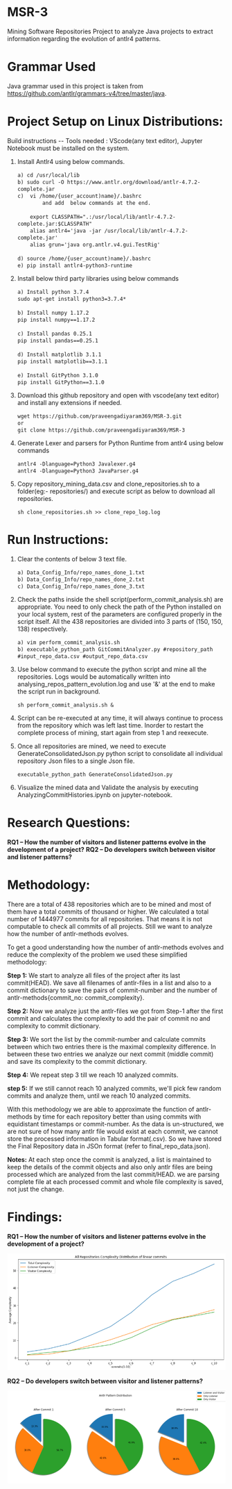 # MSR-3
Mining Software Repositories Project to analyze Java projects to extract information regarding the evolution of antlr4 patterns.

# Grammar Used
Java grammar used in this project is taken from https://github.com/antlr/grammars-v4/tree/master/java. 

# Project Setup on Linux Distributions:

Build instructions -- Tools needed : VScode(any text editor), Jupyter Notebook must be installed on the system.

1) Install Antlr4 using below commands.

    ```
    a) cd /usr/local/lib
    b) sudo curl -O https://www.antlr.org/download/antlr-4.7.2-complete.jar
    c)  vi /home/{user_account)name}/.bashrc 
            and add  below commands at the end.

        export CLASSPATH=".:/usr/local/lib/antlr-4.7.2-complete.jar:$CLASSPATH"
        alias antlr4='java -jar /usr/local/lib/antlr-4.7.2-complete.jar'
        alias grun='java org.antlr.v4.gui.TestRig'

    d) source /home/{user_account)name}/.bashrc
    e) pip install antlr4-python3-runtime
    ```
2) Install below third party libraries using below commands
    
    ```
    a) Install python 3.7.4
    sudo apt-get install python3=3.7.4*

    b) Install numpy 1.17.2
    pip install numpy==1.17.2

    c) Install pandas 0.25.1
    pip install pandas==0.25.1

    d) Install matplotlib 3.1.1
    pip install matplotlib==3.1.1

    e) Install GitPython 3.1.0
    pip install GitPython==3.1.0

    ```

3) Download this github repository and open with vscode(any text editor) and install any extensions if needed.

    ```
    wget https://github.com/praveengadiyaram369/MSR-3.git
    or 
    git clone https://github.com/praveengadiyaram369/MSR-3
    ```
   
4) Generate Lexer and parsers for Python Runtime from antlr4 using below commands

   ```
   antlr4 -Dlanguage=Python3 Javalexer.g4
   antlr4 -Dlanguage=Python3 JavaParser.g4
   ```
    
5) Copy repository_mining_data.csv and clone_repositories.sh to a folder(eg:- repositories/) and execute script as below to download all repositories.

    ```
    sh clone_repositories.sh >> clone_repo_log.log
    ```

# Run Instructions:

1) Clear the contents of below 3 text file.

    ```
    a) Data_Config_Info/repo_names_done_1.txt
    b) Data_Config_Info/repo_names_done_2.txt
    c) Data_Config_Info/repo_names_done_3.txt
    ```
2) Check the paths inside the shell script(perform_commit_analysis.sh) are appropriate. You need to only check the path of the Python installed on your local system, rest of the parameters are configured properly in the script itself. All the 438 repositories are divided into 3 parts of (150, 150, 138) respectively.

    ```
    a) vim perform_commit_analysis.sh
    b) executable_python_path GitCommitAnalyzer.py #repository_path #input_repo_data.csv #output_repo_data.csv
    ```

3) Use below command to execute the python script and mine all the repositories. Logs would be automatically written into analysing_repos_pattern_evolution.log and use '&' at the end to make the script run in background.

    ```
    sh perform_commit_analysis.sh & 
    ```
  
3) Script can be re-executed at any time, it will always continue to process from the repository which was left last time.
  Inorder to restart the complete process of mining, start again from step 1 and reexecute.

4) Once all repositories are mined, we need to execute GenerateConsolidatedJson.py python script to consolidate all individual repository Json files to a single Json file.

    ```
    executable_python_path GenerateConsolidatedJson.py
    ```

5) Visualize the mined data and Validate the analysis by executing AnalyzingCommitHistories.ipynb on jupyter-notebook.

# Research Questions:

**RQ1 – How the number of visitors and listener patterns evolve in the development of a project?**
**RQ2 – Do developers switch between visitor and listener patterns?**

# Methodology:

There are a total of 438 repositories which are to be mined and most of them have a total commits of thousand or higher. We calculated a total number of 1444977 commits for all repositories. That means it is not computable to check all commits of all projects. Still we want to analyze how the number of antlr-methods evolves.

To get a good understanding how the number of antlr-methods evolves and reduce the complexity of the problem we used these simplified methodology:

**Step 1:** We start to analyze all files of the project after its last commit(HEAD). We save all filenames of antlr-files in a list and also to a commit dictionary to save the pairs of commit-number and the number of antlr-methods{commit_no: commit_complexity}.

**Step 2:** Now we analyze just the antlr-files we got from Step-1 after the first commit and calculates the complexity to add the pair of commit no and complexity to commit dictionary.

**Step 3:** We sort the list by the commit-number and calculate commits between which two entries there is the maximal complexity difference. In between these two entries we analyze our next commit (middle commit) and save its complexity to the commit dictionary.

**Step 4:** We repeat step 3 till we reach 10 analyzed commits.

**step 5:** If we still cannot reach 10 analyzed commits, we'll pick few random commits and analyze them, until we reach 10 analyzed commits.

With this methodology we are able to approximate the function of antlr-methods by time for each repository better than using commits with equidistant timestamps or commit-number. As the data is un-structured, we are not sure of how many antlr file would exist at each commit, we cannot store the processed information in Tabular format(.csv). So we have stored the Final Repository data in JSOn format (refer to  final_repo_data.json).

**Notes:** 
At each step once the commit is analyzed, a list is maintained to keep the details of the commit objects and also only antlr files are being processed which are analyzed from the last commit/HEAD. we are parsing complete file at each processed commit and whole file complexity is saved, not just the change.


# Findings:

**RQ1 – How the number of visitors and listener patterns evolve in the development of a project?**

<img src="results/avg_commit_comp_linegraph.png">

**RQ2 – Do developers switch between visitor and listener patterns?**

<img src="results/repo_pattern_piechart.png">
